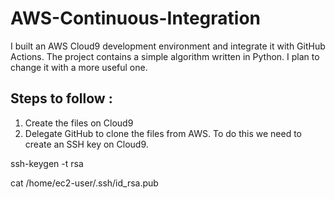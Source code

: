 # AWS-Continuous-Integration
I built an AWS Cloud9 development environment and integrate it with GitHub Actions. The project contains a simple algorithm written in Python. I plan to change it with a more useful one.

## Steps to follow :

1. Create the files on Cloud9
2. Delegate GitHub to clone the files from AWS. To do this we need to create an SSH key on Cloud9.

ssh-keygen -t rsa 

cat /home/ec2-user/.ssh/id_rsa.pub


